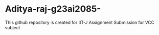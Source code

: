 # Aditya-raj-g23ai2085-
This github repository is created for IIT-J Assignment Submission for VCC subject
